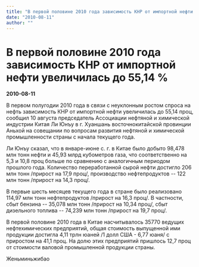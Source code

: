 ```yaml
---
title: "В первой половине 2010 года зависимость КНР от импортной нефти увеличилась до 55,14 %"
date: "2010-08-11"
author: ""
---
```


# В первой половине 2010 года зависимость КНР от импортной нефти увеличилась до 55,14 %

**2010-08-11** 

В первом полугодии 2010 года в связи с неуклонным ростом спроса на нефть зависимость КНР от импортной нефти увеличилась до 55,14 проц, сообщил 10 августа председатель Ассоциации нефтяной и химической индустрии Китая Ли Юнъу в г. Хуаншань восточнокитайской провинции Аньхой на совещании по вопросам развития нефтяной и химической промышленности страны с начала текущего года.

Ли Юнъу сказал, что в январе-июне с. г. в Китае было добыто 98,478 млн тонн нефти и 45,93 млрд кубометров газа, что соответственно на 5,3 и 10,8 проц больше по сравнению с аналогичным периодом прошлого года. Количество переработанной сырой нефти достигло 206 млн тонн /прирост на 17,9 проц/, производство нефтепродуктов -- 122 млн тонн /прирост на 14,3 проц/.



В первые шесть месяцев текущего года в стране было реализовано 114,97 млн тонн нефтепродуктов /прирост на 16,3 проц/. В частности, сбыт бензина -- 35,078 млн тонн /прирост на 10,34 проц/, сбыт дизельного топлива -- 74,239 млн тонн /прирост на 19,7 проц/.



В первой половине 2010 года в Китае насчитывалось 35770 ведущих нефтехимических предприятий, общая стоимость выпущенной ими продукции достигла 4,11 трлн юаней /1 долл США - 6,77 юаня/ с приростом на 41,1 проц. На долю этих предприятий пришлось 12,7 проц от стоимости валовой промышленной продукции страны.

Женьминьжибао